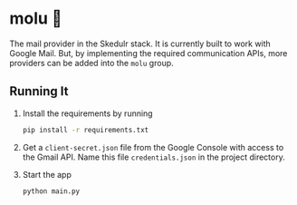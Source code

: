 # molu 👧

The mail provider in the Skedulr stack. It is currently built to work with Google Mail. But, by implementing the required communication APIs, more providers can be added into the `molu` group.

## Running It

1. Install the requirements by running

   ```bash
   pip install -r requirements.txt
   ```

2. Get a `client-secret.json` file from the Google Console with access to the Gmail API. Name this file `credentials.json` in the project directory.

3. Start the app

   ```bash
   python main.py
   ```
